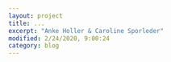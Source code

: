 ```yaml
---
layout: project
title: ...
excerpt: "Anke Holler & Caroline Sporleder"
modified: 2/24/2020, 9:00:24
category: blog
---
```

